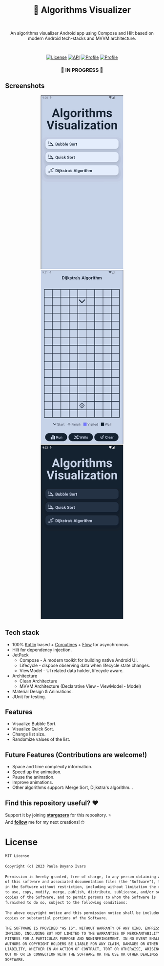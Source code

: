 <h1 align="center">🧮 Algorithms Visualizer</h1></br>
<p align="center">  
An algorithms visualizer Android app using Compose and Hilt based on modern Android tech-stacks and MVVM architecture.
</p>
</br>

<p align="center">
  <a href="https://opensource.org/licenses/MIT"><img alt="License" src="https://img.shields.io/badge/License-MIT-yellow.svg"/></a>
  <a href="https://android-arsenal.com/api?level=24"><img alt="API" src="https://img.shields.io/badge/API-24%2B-brightgreen.svg?style=flat"/></a>
  <a href="https://github.com/waleska404"><img alt="Profile" src="https://img.shields.io/badge/GitHub-waleska404-purple"/></a> 
  <a href="https://github.com/waleska404/algorithms-visualizer"><img alt="Profile" src="https://img.shields.io/github/stars/waleska404/algorithms-visualizer"/></a> 
</p>

<h3 align="center">🚧 IN PROGRESS 🚧</h2>

## Screenshots
<p align="center">
<img src="/gif/home-light.gif" width="270"/>
<img src="/gif/dijkstra-light.gif" width="270"/>
<img src="/gif/bubble-dark.gif" width="270"/>
</p>

## Tech stack
- 100% [Kotlin](https://kotlinlang.org/) based + [Coroutines](https://github.com/Kotlin/kotlinx.coroutines) + [Flow](https://kotlin.github.io/kotlinx.coroutines/kotlinx-coroutines-core/kotlinx.coroutines.flow/) for asynchronous.
- Hilt for dependency injection.
- JetPack
  - Compose - A modern toolkit for building native Android UI.
  - Lifecycle - dispose observing data when lifecycle state changes.
  - ViewModel - UI related data holder, lifecycle aware.
- Architecture
  - Clean Architecture
  - MVVM Architecture (Declarative View - ViewModel - Model)
- Material Design & Animations.
- JUnit for testing.

## Features
- Visualize Bubble Sort.
- Visualize Quick Sort.
- Change list size.
- Randomize values of the list.

## Future Features (Contributions are welcome!)
- Space and time complexity information.
- Speed up the animation.
- Pause the animation.
- Improve animations.
- Other algorithms support: Merge Sort, Dijkstra's algorithm...

## Find this repository useful? :heart:
Support it by joining __[stargazers](https://github.com/waleska404/algorithms-visualizer/stargazers)__ for this repository. :star: <br>
And __[follow](https://github.com/waleska404)__ me for my next creations! 🤓

# License
```xml
MIT License

Copyright (c) 2023 Paula Boyano Ivars

Permission is hereby granted, free of charge, to any person obtaining a copy
of this software and associated documentation files (the "Software"), to deal
in the Software without restriction, including without limitation the rights
to use, copy, modify, merge, publish, distribute, sublicense, and/or sell
copies of the Software, and to permit persons to whom the Software is
furnished to do so, subject to the following conditions:

The above copyright notice and this permission notice shall be included in all
copies or substantial portions of the Software.

THE SOFTWARE IS PROVIDED "AS IS", WITHOUT WARRANTY OF ANY KIND, EXPRESS OR
IMPLIED, INCLUDING BUT NOT LIMITED TO THE WARRANTIES OF MERCHANTABILITY,
FITNESS FOR A PARTICULAR PURPOSE AND NONINFRINGEMENT. IN NO EVENT SHALL THE
AUTHORS OR COPYRIGHT HOLDERS BE LIABLE FOR ANY CLAIM, DAMAGES OR OTHER
LIABILITY, WHETHER IN AN ACTION OF CONTRACT, TORT OR OTHERWISE, ARISING FROM,
OUT OF OR IN CONNECTION WITH THE SOFTWARE OR THE USE OR OTHER DEALINGS IN THE
SOFTWARE.
```
